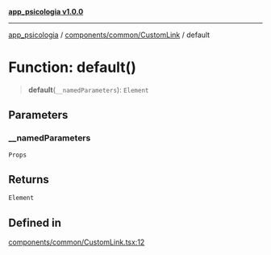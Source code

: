 [**app_psicologia v1.0.0**](../../../../README.md)

***

[app_psicologia](../../../../modules.md) / [components/common/CustomLink](../README.md) / default

# Function: default()

> **default**(`__namedParameters`): `Element`

## Parameters

### \_\_namedParameters

`Props`

## Returns

`Element`

## Defined in

[components/common/CustomLink.tsx:12](https://github.com/XxtbmfxX/app_psicologia/blob/1b7e1a732f6dc51a16bb04e0db4a2462b477a368/components/common/CustomLink.tsx#L12)
